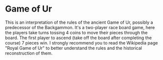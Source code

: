 # Game of Ur

This is an interpretation of the rules of the ancient Game of Ur, possibly a predecessor of the Backgammon. It's a two-player race board game, here the players take turns tossing 4 coins to move their pieces through the board. The first player to ascend (take off the board after completing the course) 7 pieces win.
I strongly recommend you to read the Wikipedia page "Royal Game of Ur" to better understand the rules and the historical reconstruction of them.
